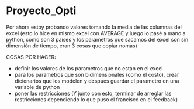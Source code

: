 # Proyecto_Opti
Por ahora estoy probando valores tomando la media de las columnas del excel (esto lo hice en mismo excel con AVERAGE y luego lo pasé a mano a python, como son 3 países y los parámetros que sacamos del excel son sin dimensión de tiempo, eran 3 cosas que copiar nomas)

COSAS POR HACER:
- definir los valores de los parametros que no estan en el excel
- para los parametros que son bidimensionales (como el costo), crear dicionarios que los modelen y despues guardar el parametro en una variable de python
- poner las restricciones (Y junto con esto, terminar de arreglar las restricciones dependiendo lo que puso el francisco en el feedback)

